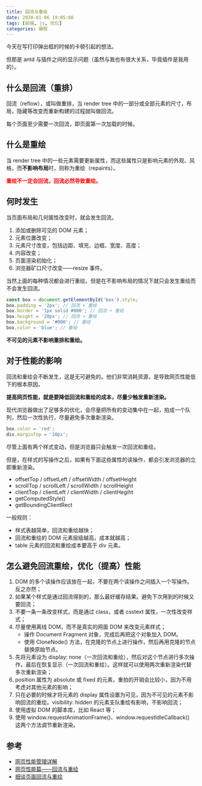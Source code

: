 ```yaml
---
title: 回流与重绘
date: 2020-01-06 19:05:08
tags: [前端, js, 优化]
categories: 编程
---
```


今天在写打印弹出框的时候的卡顿引起的想法。

但那是 antd 与插件之间的显示问题（虽然与我也有很大关系，毕竟插件是我用的）。

<!-- more -->

## 什么是回流（重排）

回流（reflow），或叫做重排，当 render tree 中的一部分或全部元素的尺寸，布局，隐藏等改变而重新构建的过程就叫做回流。

每个页面至少需要一次回流，即页面第一次加载的时候。

## 什么是重绘

当 render tree 中的一些元素需要更新属性，而这些属性只是影响元素的外观、风格，而**不影响布局**时，则称为重绘（repaints）。

**<p style="color: red;">重绘不一定会回流，回流必然导致重绘。</p>**

## 何时发生

当页面布局和几何属性改变时，就会发生回流。

1. 添加或删除可见的 DOM 元素；
2. 元素位置改变；
3. 元素尺寸改变，包括边距、填充、边框、宽度、高度；
4. 内容改变；
5. 页面渲染初始化；
6. 浏览器矿口尺寸改变——resize 事件。

当然上面的每种情况都会进行重绘。但是在不影响布局的情况下就只会发生重绘而不会发生回流。

```js
const box = document.getElementById('box').style;
box.padding = '2px'; // 回流 + 重绘
box.border = '1px solid #000'; // 回流 + 重绘
box.height = '20px'; // 回流 + 重绘
box.background = '#000'; // 重绘
box.color = 'blue'; // 重绘
```

**不可见的元素不影响重排和重绘。**

## 对于性能的影响

回流和重绘会不断发生，这是无可避免的。他们非常消耗资源，是导致网页性能低下的根本原因。

**提高网页性能，就是要降低回流和重绘的成本，尽量少触发重新渲染。**

现代浏览器做出了足够多的优化，会尽量把所有的变动集中在一起，拍成一个队列，然后一次性执行，尽量避免多次重新渲染。

```js
box.color = 'red';
div.marginTop = '10px';
```

尽管上面有两个样式变动，但是浏览器只会触发一次回流和重绘。

但是，在样式的写操作之后，如果有下面这些属性的读操作，都会引发浏览器的立即重新渲染。

* offsetTop / offsetLeft / offsetWidth / offsetHeight
* scrollTop / scrollLeft / scrollWidth / scrollHeight
* clientTop / clientLeft / clientWidth / clientHegiht
* getComputedStyle()
* getBoundingClientRect

一般规则：

* 样式表越简单，回流和重绘越快；
* 回流和重绘的 DOM 元素层级越高，成本就越高；
* table 元素的回流和重绘成本要高于 div 元素。

## 怎么避免回流重绘，优化（提高）性能

1. DOM 的多个读操作应该放在一起，不要在两个读操作之间插入一个写操作。反之亦然；
2. 如果某个样式是通过回流得到的，那么最好缓存结果。避免下次用到的时候又要回流；
3. 不要一条一条改变样式，而是通过 class，或者 csstext 属性，一次性改变样式；
4. 尽量使用离线 DOM，而不是真实的网面 DOM 来改变元素样式；
    * 操作 Document Fragment 对象，完成后再把这个对象加入 DOM。
    * 使用 CloneNode() 方法，在克隆的节点上进行操作，然后再用克隆的节点替换原始节点。
5. 先将元素设为 display: none（一次回流和重绘），然后对这个节点进行多次操作，最后在恢复显示（一次回流和重绘）。这样就可以使用两次重新渲染代替多次重新渲染；
6. position 属性为 absolute 或 fixed 的元素，重拍的开销会比较小，因为不用考虑对其他元素的影响；
7. 只在必要的时候才将元素的 display 属性设置为可见，因为不可见的元素不影响回流的重绘。visibility: hidden 的元素支队重绘有影响，不影响回流；
8. 使用虚拟 DOM 的脚本库，比如 React 等；
9. 使用 window.requestAnimationFrame()、window.requestldleCallback() 这两个方法调节重新渲染。

## 参考

* [网页性能管理详解](https://www.ruanyifeng.com/blog/2015/09/web-page-performance-in-depth.html)
* [网页性能篇——回流与重绘](https://www.codenong.com/js35073767a887/)
* [细谈页面回流与重绘](https://juejin.im/post/5c87bd375188257e3e47fdc5)
